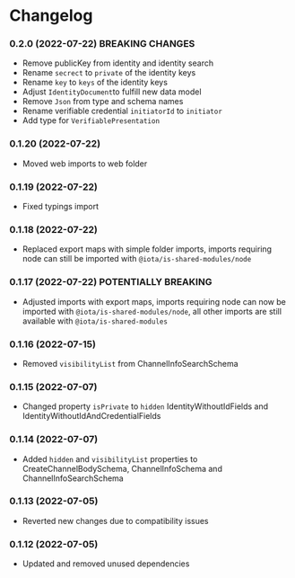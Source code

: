 # Changelog

### 0.2.0 (2022-07-22) **BREAKING CHANGES**

- Remove publicKey from identity and identity search
- Rename `secrect` to `private` of the identity keys
- Rename `key` to `keys` of the identity keys
- Adjust `IdentityDocument`to fulfill new data model
- Remove `Json` from type and schema names
- Rename verifiable credential `initiatorId` to `initiator`
- Add type for `VerifiablePresentation`

### 0.1.20 (2022-07-22)

- Moved web imports to web folder

### 0.1.19 (2022-07-22)

- Fixed typings import

### 0.1.18 (2022-07-22)

- Replaced export maps with simple folder imports, imports requiring node can still be imported with `@iota/is-shared-modules/node`

### 0.1.17 (2022-07-22) **POTENTIALLY BREAKING**

- Adjusted imports with export maps, imports requiring node can now be imported with `@iota/is-shared-modules/node`, all other imports are still available with `@iota/is-shared-modules`

### 0.1.16 (2022-07-15)

- Removed `visibilityList` from ChannelInfoSearchSchema

### 0.1.15 (2022-07-07)

- Changed property `isPrivate` to `hidden` IdentityWithoutIdFields and IdentityWithoutIdAndCredentialFields

### 0.1.14 (2022-07-07)

- Added `hidden` and `visibilityList` properties to CreateChannelBodySchema, ChannelInfoSchema and ChannelInfoSearchSchema

### 0.1.13 (2022-07-05)

- Reverted new changes due to compatibility issues

### 0.1.12 (2022-07-05)

- Updated and removed unused dependencies
